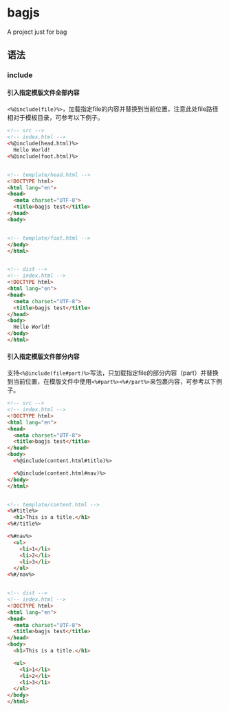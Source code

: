 # bagjs

A project just for bag

## 语法

### include

#### 引入指定模版文件全部内容

`<%@include(file)%>`，加载指定file的内容并替换到当前位置，注意此处file路径相对于模板目录，可参考以下例子。

```html
<!-- src -->
<!-- index.html -->
<%@include(head.html)%>
  Hello World!
<%@include(foot.html)%>


<!-- template/head.html -->
<!DOCTYPE html>
<html lang="en">
<head>
  <meta charset="UTF-8">
  <title>bagjs test</title>
</head>
<body>


<!-- template/foot.html -->
</body>
</html>


<!-- dist -->
<!-- index.html -->
<!DOCTYPE html>
<html lang="en">
<head>
  <meta charset="UTF-8">
  <title>bagjs test</title>
</head>
<body>
  Hello World!
</body>
</html>
```

#### 引入指定模版文件部分内容

支持`<%@include(file#part)%>`写法，只加载指定file的部分内容（part）并替换到当前位置，在模版文件中使用`<%#part%><%#/part%>`来包裹内容，可参考以下例子。

```html
<!-- src -->
<!-- index.html -->
<!DOCTYPE html>
<html lang="en">
<head>
  <meta charset="UTF-8">
  <title>bagjs test</title>
</head>
<body>
  <%@include(content.html#title)%>

  <%@include(content.html#nav)%>
</body>
</html>


<!-- template/content.html -->
<%#title%>
  <h1>This is a title.</h1>
<%#/title%>

<%#nav%>
  <ul>
    <li>1</li>
    <li>2</li>
    <li>3</li>
  </ul>
<%#/nav%>


<!-- dist -->
<!-- index.html -->
<!DOCTYPE html>
<html lang="en">
<head>
  <meta charset="UTF-8">
  <title>bagjs test</title>
</head>
<body>
  <h1>This is a title.</h1>

  <ul>
    <li>1</li>
    <li>2</li>
    <li>3</li>
  </ul>
</body>
</html>
```